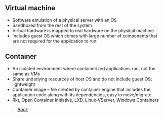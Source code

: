 ## Virtual machine  
* Software emulation of a physical server with an OS  
* Sandboxed from the rest of the system  
* Virtual hardware is mapped to real hardware on the physical machine  
* Includes guest OS which comes with large number of components that are not required for the application to run  


## Container  
* An isolated environment where containerized applications run, not the same as VMs  
* Share underlying resources of host OS and do not include guest OS; lightweight  
* Container image – file created by container engine that includes the application code along with its dependencies, easy to move/migrate  
* Rkt, Open Container Initiative, LXD, Linux-VServer, Windows Containers  


> [*Back*](https://github.com/network-dluong/CCNP-ENCOR/tree/2.0-Virtualization)  
